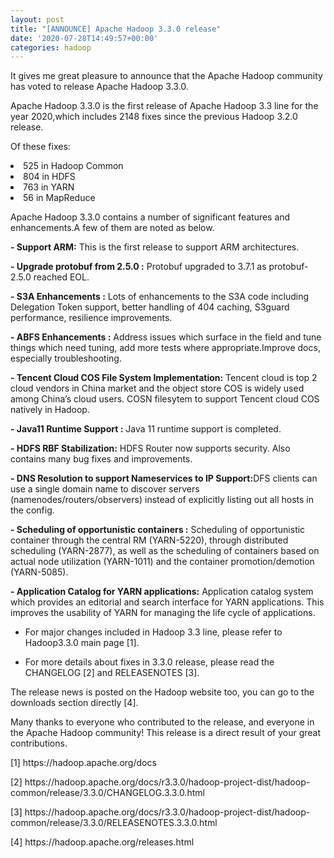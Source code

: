 ```yaml
---
layout: post
title: "[ANNOUNCE] Apache Hadoop 3.3.0 release"
date: '2020-07-28T14:49:57+00:00'
categories: hadoop
---
```

<p>
It gives me great pleasure to announce that the Apache Hadoop community has voted to release Apache Hadoop 3.3.0.
</p>
<p>
Apache Hadoop 3.3.0 is the first release of Apache Hadoop 3.3 line for the year 2020,which includes 2148 fixes since the previous Hadoop 3.2.0 release.
</p>
<p>
Of these fixes:
  <LI> 525 in Hadoop Common </LI>
   <LI> 804 in HDFS </LI>
   <LI>763 in YARN</LI>
   <LI> 56 in MapReduce</LI>
</p>
<p>
Apache Hadoop 3.3.0 contains a number of significant features and enhancements.A few of them are noted as below.</p>


<p>

<B>- Support ARM:</B> This is the first release to support ARM architectures.</p>

<p>
<B>- Upgrade protobuf from 2.5.0 :</B> Protobuf upgraded to 3.7.1 as protobuf-2.5.0 reached EOL.</p>

<p>
<B>- S3A Enhancements :</B> Lots of enhancements to the S3A code including Delegation Token support, better handling of 404 caching, S3guard performance, resilience improvements.</p>

<p>
<B>- ABFS Enhancements :</B> Address issues which surface in the field and tune things which need tuning, add more tests where appropriate.Improve docs, especially troubleshooting.</p>

<p>
<B>- Tencent Cloud COS File System Implementation:</B> Tencent cloud is top 2 cloud vendors in China market and the object store COS is widely used among China’s cloud users. COSN filesytem to support Tencent cloud COS natively in Hadoop.</p>
<p>
<B>-  Java11 Runtime Support :</B> Java 11 runtime support is completed.</p>

<p>
<B>- HDFS RBF Stabilization:</B> HDFS Router now supports security. Also contains many bug fixes and improvements.</p>

<p>
<B>- DNS Resolution to support Nameservices to IP Support:</B>DFS clients can use a single domain name to discover servers (namenodes/routers/observers) instead of explicitly listing out all hosts in the config.</p>

<p>
<B>- Scheduling of opportunistic containers :</B>  Scheduling of opportunistic container through the central RM (YARN-5220), through distributed scheduling (YARN-2877), as well as the scheduling of containers based on actual node utilization (YARN-1011) and the container promotion/demotion (YARN-5085).</p>

<p>
<B>- Application Catalog for YARN applications:</B> Application catalog system which provides an editorial and search interface for YARN applications. This improves the usability of YARN for managing the life cycle of applications.
</p>

* For major changes included in Hadoop 3.3 line, please refer to Hadoop3.3.0 main page [1].

* For more details about fixes in 3.3.0 release, please read the CHANGELOG [2] and RELEASENOTES [3].

The release news is posted on the Hadoop website too, you can go to the downloads section directly [4].

<P> Many thanks to everyone who contributed to the release, and everyone in the Apache Hadoop community! This release is a direct result of your great contributions.</P>

<P>
[1] https://hadoop.apache.org/docs
</P>
<P>[2]
https://hadoop.apache.org/docs/r3.3.0/hadoop-project-dist/hadoop-common/release/3.3.0/CHANGELOG.3.3.0.html
</P>
<P>[3]
https://hadoop.apache.org/docs/r3.3.0/hadoop-project-dist/hadoop-common/release/3.3.0/RELEASENOTES.3.3.0.html
</P>
<P>[4] https://hadoop.apache.org/releases.html</P>
